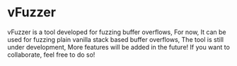 # vFuzzer
vFuzzer is a tool developed for fuzzing buffer overflows, For now, It can be used for fuzzing plain vanilla stack based buffer overflows, The tool is still under development, More features will be added in the future! If you want to collaborate, feel free to do so!


